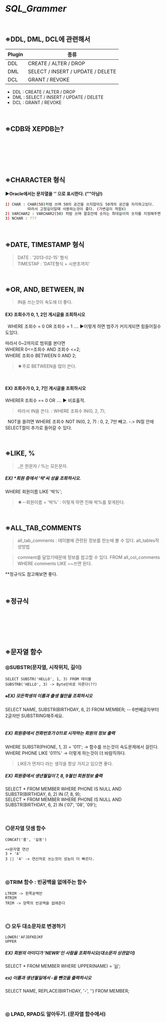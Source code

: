 # _SQL_Grammer_
&nbsp;
## ※DDL, DML, DCL에 관련해서

| Plugin | 종류 |
| ------ | ------ |
| DDL | CREATE / ALTER / DROP |
| DML | SELECT / INSERT / UPDATE / DELETE |
| DCL | GRANT / REVOKE |

- DDL : CREATE / ALTER / DROP
- DML : SELECT / INSERT / UPDATE / DELETE
- DCL : GRANT / REVOKE

&nbsp;

## ※CDB와 XEPDB는?
```sh






```
&nbsp;
&nbsp;

## ※CHARACTER 형식

#### ▶Oracle에서는 문자열을 '' 으로 표시한다. (""아님!)

```sh
1) CHAR : CHAR(50)처럼 쓰며 50의 공간을 쓰지않아도 50개의 공간을 차지하고있다. 
          따라서 고정길이일때 사용하는것이 좋다. (가변길이 적함X)
2) VARCHAR2 : VARCHAR2(50) 처럼 쓰며 괄호안에 숫자는 최대길이의 숫자를 지정해주면 된다. (가변길이 적합O)
3) NCHAR : ???
```

&nbsp;

## ※DATE, TIMESTAMP 형식
> DATE : '2013-02-15' 형식  
> TIMESTAP : 'DATE형식 + 시분초까지'

&nbsp;
&nbsp;
## ※OR, AND, BETWEEN, IN
> IN을 쓰는것이 속도에 더 좋다.
#### EX) 조회수가 0, 1, 2인 게시글을 조회하시오
&nbsp;
WHERE 조회수 = 0 OR 조회수 = 1 .... ▶이렇게 하면  범주가 커지게되면 힘들어질수도있다.

따라서 0~2까지로 범위를 본다면  
WHERER 0<=조회수 AND 조회수 <=2;  
WHERE 조회수 BETWEEN 0 AND 2;  
> ★주로 BETWEEN을 많이 쓴다.

&nbsp;
#### EX) 조회수가 0, 2, 7인 게시글을 조회하시오

WHERER 조회수 == 0 OR .... ▶ 비효휼적.   
> 따라서 IN을 쓴다. : WHERE 조회수 IN(0, 2, 7);

&nbsp;
NOT을 쓸려면 WHERE 조회수 NOT IN(0, 2, 7) : 0, 2, 7만 빼고.
-.> IN절 안에 SELECT절이 추가로 들어갈 수 있다. 

&nbsp;
&nbsp;
## ※LIKE, %  
> _은 한문자 / %는 모든문자. 

##### EX) *회원 중에서 '박'씨 성을 조회하시오.
WHERE 회원이름 LIKE '박%';  
> ★--회원이름 = '박%' : 이렇게 하면 진짜 박%를 찾게된다. 

&nbsp;
&nbsp;

## ※ALL_TAB_COMMENTS
> all_tab_comments : 테이블에 관련된 정보를 한눈에 볼 수 있다.
all_tables작성방법

> comment를 달았기때문에 정보를 참고할 수 있다.
FROM all_col_comments WHERE comments LIKE ~~쓰면 된다.   

**정규식도 참고해보면 좋다.

&nbsp;
&nbsp;
## ※정규식
```sh






```
&nbsp;
&nbsp;

## ※문자열 함수

### ◎SUBSTR(문자열, 시작위치, 길이)
    SELECT SUBSTR('HELLO', 1, 3) FROM 테이블
    SUBSTRB('HELLO', 3) -> Byte단위로 자른다(??)

##### ♠EX) 모든학생의 이름과 출생 월만을 조회하시오

SELECT NAME, SUBSTR(BIRTHDAY, 6, 2) FROM MEMBER; -- 6번째글자부터 2글자만 SUBSTRING해주세요.  
&nbsp;
##### EX) 회원중에서 전화번호가 011로 시작하는 회원의 정보 출력
WHERE SUBSTR(PHONE, 1, 3) = '011'; -> 함수를 쓰는것이 속도문제에서 걸린다.  
WHERE PHONE LIKE '011%' -> 이렇게 하는것이 더 바람직하다.  
> LIKE가 먼저다 라는 생각을 항상 가지고 있으면 좋다.

##### EX) 회원중에서 생년월일이 7, 8, 9월인 회원정보 출력 
SELECT * FROM MEMBER WHERE PHONE IS NULL AND SUBSTR(BIRTHDAY, 6, 2) IN (7, 8, 9);  
SELECT * FROM MEMBER WHERE PHONE IS NULL AND SUBSTR(BIRTHDAY, 6, 2) IN ('07', '08', '09');

&nbsp;
### ◎문자열 덧셈 함수
    CONCAT('홍', '길동')

    <<문자열 연산
    3 + '4'
    3 || '4' -> 연산자로 쓰는것이 성능이 더 빠르다. 

&nbsp;
### ◎TRIM 함수 : 빈공백을 없애주는 함수
    LTRIM -> 왼쪽공백만  
    RTRIM  
    TRIM -> 양쪽의 빈공백을 없애준다  

&nbsp;
### ◎ 모두 대소문자로 변경하기
    LOWER('AFJDFKDJKF  
    UPPER

##### EX) 회원의 아이디가 'NEWR'인 사람을 조회하시오(대소문자 상관없이)  
SELECT * FROM MEMBER WHERE UPPER(NAME) = 'jjj';  

##### ex) 이름과 생년월일에서 -을 뺀것을 출력하시오  
SELECT NAME, REPLACE(BIRTHDAY, '-', '') FROM MEMBER;   

&nbsp;
### ◎ LPAD, RPAD도 알아두기. (문자열 함수에서) 
